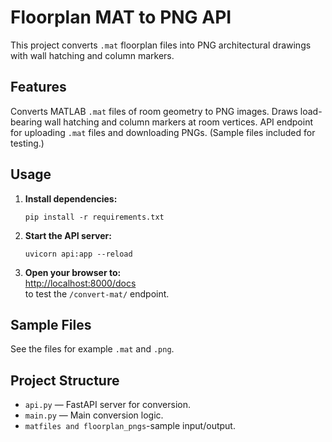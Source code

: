 # Floorplan MAT to PNG API

This project converts `.mat` floorplan files into PNG architectural drawings with wall hatching and column markers.

## Features

 Converts MATLAB `.mat` files of room geometry to PNG images.
 Draws load-bearing wall hatching and column markers at room vertices.
 API endpoint for uploading `.mat` files and downloading PNGs.
 (Sample files included for testing.)

## Usage

1. **Install dependencies:**
    ```
    pip install -r requirements.txt
    ```
2. **Start the API server:**
    ```
    uvicorn api:app --reload
    ```
3. **Open your browser to:**  
   [http://localhost:8000/docs](http://localhost:8000/docs)  
   to test the `/convert-mat/` endpoint.

## Sample Files

See the files for example `.mat` and `.png`.

## Project Structure

- `api.py` — FastAPI server for conversion.
- `main.py` — Main conversion logic.
- `matfiles and floorplan_pngs`-sample input/output.

